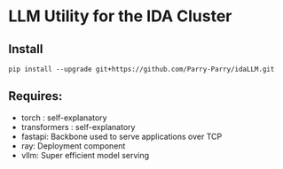 # LLM Utility for the IDA Cluster

## Install
```
pip install --upgrade git+https://github.com/Parry-Parry/idaLLM.git
```

## Requires:
* torch : self-explanatory
* transformers : self-explanatory
* fastapi: Backbone used to serve applications over TCP
* ray: Deployment component
* vllm: Super efficient model serving
